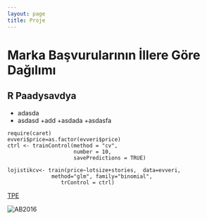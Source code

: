 ```yaml
---
layout: page
title: Proje
---
```




# Marka Başvurularının İllere Göre Dağılımı
## R Paadysavdya

* adasda
* asdasd
   +add 
   +asdada
   +asdasfa

```{r}
require(caret)
evveri$price=as.factor(evveri$price)
ctrl <- trainControl(method = "cv", 
                     number = 10, 
                     savePredictions = TRUE)

lojistikcv<- train(price~lotsize+stories,  data=evveri, 
              method="glm", family="binomial",
                 trControl = ctrl)
```

[TPE](http://www.tpe.gov.tr/TurkPatentEnstitusu/statistics/)		

![AB2016](ab2016/img.png)		 